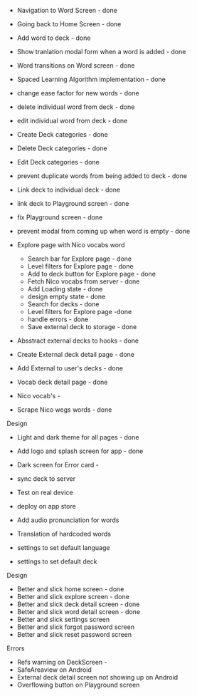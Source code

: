 - Navigation to Word Screen - done
- Going back to Home Screen - done
- Add word to deck - done
- Show tranlation modal form when a word is added  - done 
- Word transitions on Word screen - done 
- Spaced Learning Algorithm implementation - done

- change ease factor for new words - done 
- delete individual word from deck - done
- edit individual word from deck - done
- Create Deck categories - done 
- Delete Deck categories - done
- Edit Deck categories - done

- prevent duplicate words from being added to deck - done

- Link deck to individual deck - done 
- link deck to Playground screen - done
- fix Playground screen  - done 

- prevent modal from coming up when word is empty - done


- Explore page with Nico vocabs word
  - Search bar for Explore page - done 
  - Level filters for Explore page - done
  - Add to deck button for Explore page - done
  - Fetch Nico vocabs from server - done
  - Add Loading state - done
  - design empty state - done
  - Search for decks - done 
  - Level filters for Explore page -done
  - handle errors - done 
  - Save external deck to storage - done


- Absstract external decks to hooks - done 
- Create External deck detail page - done
- Add External to user's decks - done

- Vocab deck detail page - done 

- Nico vocab's -



- Scrape Nico wegs words - done 

Design
- Light and dark theme for all pages - done
- Add logo and splash screen for app - done
- Dark screen for Error card - 


- sync deck to server
- Test on real device
- deploy on app store


- Add audio pronunciation for words
- Translation of hardcoded words 
- settings to set default language
- settings to set default deck

Design 
 - Better and slick home screen - done
 - Better and slick explore screen - done
 - Better and slick deck detail screen - done 
 - Better and slick word detail screen - done
 - Better and slick settings screen 
 - Better and slick forgot password screen 
 - Better and slick reset password screen 


Errors
- Refs warning on DeckScreen - 
- SafeAreaview on Android
- External deck detail screen not showing up on Android
- Overflowing button on Playground screen
